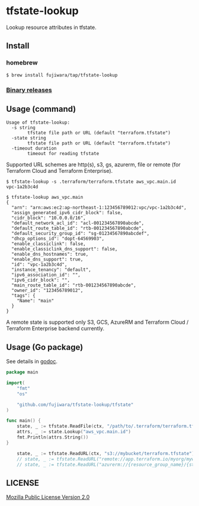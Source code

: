 # tfstate-lookup

Lookup resource attributes in tfstate.

## Install

### homebrew

```
$ brew install fujiwara/tap/tfstate-lookup
```

### [Binary releases](https://github.com/fujiwara/tfstate-lookup/releases)

## Usage (command)

```
Usage of tfstate-lookup:
  -s string
        tfstate file path or URL (default "terraform.tfstate")
  -state string
        tfstate file path or URL (default "terraform.tfstate")
  -timeout duration
        timeout for reading tfstate
```

Supported URL schemes are http(s), s3, gs, azurerm, file or remote (for Terraform Cloud and Terraform Enterprise).

```console
$ tfstate-lookup -s .terraform/terraform.tfstate aws_vpc.main.id
vpc-1a2b3c4d

$ tfstate-lookup aws_vpc.main
{
  "arn": "arn:aws:ec2:ap-northeast-1:123456789012:vpc/vpc-1a2b3c4d",
  "assign_generated_ipv6_cidr_block": false,
  "cidr_block": "10.0.0.0/16",
  "default_network_acl_id": "acl-001234567890abcde",
  "default_route_table_id": "rtb-001234567890abcde",
  "default_security_group_id": "sg-01234567890abcdef",
  "dhcp_options_id": "dopt-64569903",
  "enable_classiclink": false,
  "enable_classiclink_dns_support": false,
  "enable_dns_hostnames": true,
  "enable_dns_support": true,
  "id": "vpc-1a2b3c4d",
  "instance_tenancy": "default",
  "ipv6_association_id": "",
  "ipv6_cidr_block": "",
  "main_route_table_id": "rtb-001234567890abcde",
  "owner_id": "123456789012",
  "tags": {
    "Name": "main"
  }
}
```

A remote state is supported only S3, GCS, AzureRM and Terraform Cloud / Terraform Enterprise backend currently.

## Usage (Go package)

See details in [godoc](https://pkg.go.dev/github.com/fujiwara/tfstate-lookup/tfstate).

```go
package main

import(
    "fmt"
    "os"

    "github.com/fujiwara/tfstate-lookup/tfstate"
)

func main() {
    state, _ := tfstate.ReadFile(ctx, "/path/to/.terraform/terraform.tfstate")
    attrs, _ := state.Lookup("aws_vpc.main.id")
    fmt.Println(attrs.String())
}
```

```go
    state, _ := tfstate.ReadURL(ctx, "s3://mybucket/terraform.tfstate")
    // state, _ := tfstate.ReadURL("remote://app.terraform.io/myorg/myworkspace")
    // state, _ := tfstate.ReadURL("azurerm://{resource_group_name}/{storage_account_name}/{container_name}/{blob_name}")
```

## LICENSE

[Mozilla Public License Version 2.0](LICENSE)

